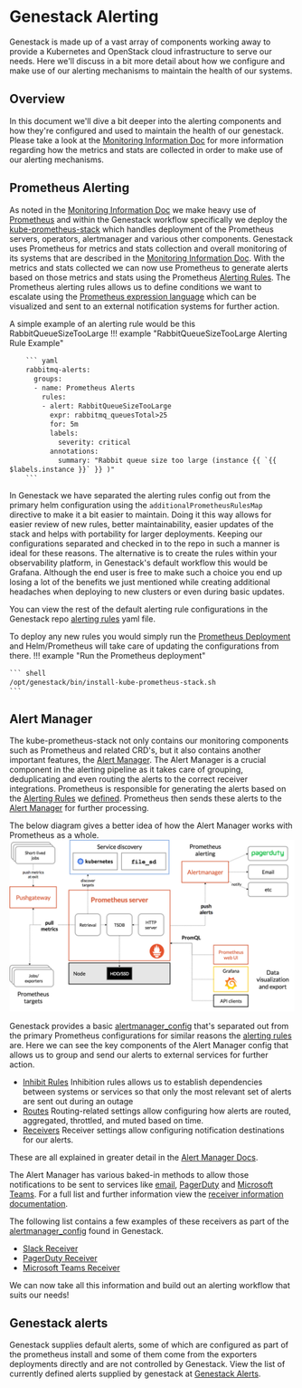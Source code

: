 # Genestack Alerting

Genestack is made up of a vast array of components working away to provide a Kubernetes and OpenStack cloud infrastructure
to serve our needs. Here we'll discuss in a bit more detail about how we configure and make use of our alerting mechanisms
to maintain the health of our systems.

## Overview

In this document we'll dive a bit deeper into the alerting components and how they're configured and used to maintain the health of our genestack.
Please take a look at the [Monitoring Information Doc](monitoring-info.md) for more information regarding how the metrics and stats are collected in order to make use of our alerting mechanisms.

## Prometheus Alerting

As noted in the [Monitoring Information Doc](monitoring-info.md) we make heavy use of [Prometheus](https://prometheus.io) and within the Genestack workflow specifically we deploy the [kube-prometheus-stack](https://github.com/prometheus-community/helm-charts/tree/main/charts/kube-prometheus-stack) which handles deployment of the Prometheus servers, operators, alertmanager and various other components.
Genestack uses Prometheus for metrics and stats collection and overall monitoring of its systems that are described in the [Monitoring Information Doc](monitoring-info.md).
With the metrics and stats collected we can now use Prometheus to generate alerts based on those metrics and stats using the Prometheus [Alerting Rules](https://prometheus.io/docs/prometheus/latest/configuration/alerting_rules/).
The Prometheus alerting rules allows us to define conditions we want to escalate using the [Prometheus expression language](https://prometheus.io/docs/prometheus/latest/querying/basics/) which can be visualized and sent to an external notification systems for further action.

A simple example of an alerting rule would be this RabbitQueueSizeTooLarge
!!! example "RabbitQueueSizeTooLarge Alerting Rule Example"

        ``` yaml
        rabbitmq-alerts:
          groups:
          - name: Prometheus Alerts
            rules:
            - alert: RabbitQueueSizeTooLarge
              expr: rabbitmq_queuesTotal>25
              for: 5m
              labels:
                severity: critical
              annotations:
                summary: "Rabbit queue size too large (instance {{ `{{ $labels.instance }}` }} )"
        ```

In Genestack we have separated the alerting rules config out from the primary helm configuration using the `additionalPrometheusRulesMap` directive to make it a bit easier to maintain.
Doing it this way allows for easier review of new rules, better maintainability, easier updates of the stack and helps with portability for larger deployments. Keeping our configurations separated and checked in to the repo in such a manner is ideal for these reasons.
The alternative is to create the rules within your observability platform, in Genestack's default workflow this would be Grafana. Although the end user is free to make such a choice you end up losing a lot of the benefits we just mentioned while creating additional headaches when deploying to new clusters or even during basic updates.

You can view the rest of the default alerting rule configurations in the Genestack repo [alerting rules](https://github.com/rackerlabs/genestack/blob/main/base-helm-configs/prometheus/alerting_rules.yaml) yaml file.

To deploy any new rules you would simply run the [Prometheus Deployment](prometheus.md) and Helm/Prometheus will take care of updating the configurations from there.
!!! example "Run the Prometheus deployment"

    ``` shell
    /opt/genestack/bin/install-kube-prometheus-stack.sh
    ```

## Alert Manager

The kube-prometheus-stack not only contains our monitoring components such as Prometheus and related CRD's, but it also contains another important features, the [Alert Manager](https://prometheus.io/docs/alerting/latest/alertmanager/).
The Alert Manager is a crucial component in the alerting pipeline as it takes care of grouping, deduplicating and even routing the alerts to the correct receiver integrations.
Prometheus is responsible for generating the alerts based on the [Alerting Rules](https://prometheus.io/docs/prometheus/latest/configuration/alerting_rules/) we [defined](https://github.com/rackerlabs/genestack/blob/main/base-helm-configs/prometheus/alerting_rules.yaml).
Prometheus then sends these alerts to the [Alert Manager](https://prometheus.io/docs/alerting/latest/alertmanager/) for further processing.

The below diagram gives a better idea of how the Alert Manager works with Prometheus as a whole.
![Prometheus Architecture](assets/images/prometheus-architecture.png)

Genestack provides a basic [alertmanager_config](https://github.com/rackerlabs/genestack/blob/main/base-helm-configs/prometheus/alertmanager_config.yaml) that's separated out from the primary Prometheus configurations for similar reasons the [alerting rules](https://github.com/rackerlabs/genestack/blob/main/base-helm-configs/prometheus/alerting_rules.yaml) are.
Here we can see the key components of the Alert Manager config that allows us to group and send our alerts to external services for further action.

* [Inhibit Rules](https://prometheus.io/docs/alerting/latest/configuration/#inhibition-related-settings)
    Inhibition rules allows us to establish dependencies between systems or services so that only the most relevant set of alerts are sent out during an outage
* [Routes](https://prometheus.io/docs/alerting/latest/configuration/#route-related-settings)
    Routing-related settings allow configuring how alerts are routed, aggregated, throttled, and muted based on time.
* [Receivers](https://prometheus.io/docs/alerting/latest/configuration/#general-receiver-related-settings)
    Receiver settings allow configuring notification destinations for our alerts.

These are all explained in greater detail in the [Alert Manager Docs](https://prometheus.io/docs/alerting/latest/configuration/#configuration).

The Alert Manager has various baked-in methods to allow those notifications to be sent to services like [email](https://prometheus.io/docs/alerting/latest/configuration/#email_config), [PagerDuty](https://prometheus.io/docs/alerting/latest/configuration/#pagerduty_config) and [Microsoft Teams](https://prometheus.io/docs/alerting/latest/configuration/#msteams_config).
For a full list and further information view the [receiver information documentation](https://prometheus.io/docs/alerting/latest/configuration/#receiver-integration-settings).

The following list contains a few examples of these receivers as part of the [alertmanager_config](https://github.com/rackerlabs/genestack/blob/main/base-helm-configs/prometheus/alertmanager_config.yaml) found in Genestack.

* [Slack Receiver](alertmanager-slack.md)
* [PagerDuty Receiver](alertmanager-pagerduty.md)
* [Microsoft Teams Receiver](alertmanager-msteams.md)

We can now take all this information and build out an alerting workflow that suits our needs!

## Genestack alerts

Genestack supplies default alerts, some of which are configured as part of the prometheus install and some of them come from the exporters deployments directly and are not controlled by Genestack.
View the list of currently defined alerts supplied by genestack at [Genestack Alerts](genestack-alerts.md).
